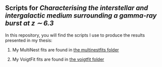 ## Scripts for *Characterising the interstellar and intergalactic medium surrounding a gamma-ray burst at $z$ $\sim$ 6.3*

In this repository, you will find the scripts I use to produce the results presented in my thesis:

1. My MultiNest fits are found in [the multinestfits folder](https://github.com/svejlgaard/thesiscode/tree/main/multinestfits)

2. My VoigtFit fits are found in [the voigtfit folder](https://github.com/svejlgaard/thesiscode/tree/main/voigtfit)